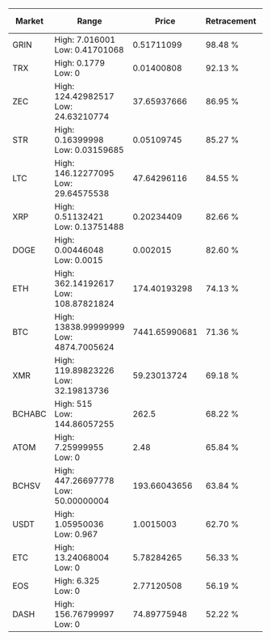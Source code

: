 | Market | Range | Price| Retracement | Doubles to 50% |
| --- | --- | --- | --- | --- |
| GRIN | High: 7.016001<br />Low: 0.41701068 | 0.51711099 | 98.48 % | 7.19 |
| TRX | High: 0.1779<br />Low: 0 | 0.01400808 | 92.13 % | 6.35 |
| ZEC | High: 124.42982517<br />Low: 24.63210774 | 37.65937666 | 86.95 % | 1.98 |
| STR | High: 0.16399998<br />Low: 0.03159685 | 0.05109745 | 85.27 % | 1.91 |
| LTC | High: 146.12277095<br />Low: 29.64575538 | 47.64296116 | 84.55 % | 1.84 |
| XRP | High: 0.51132421<br />Low: 0.13751488 | 0.20234409 | 82.66 % | 1.60 |
| DOGE | High: 0.00446048<br />Low: 0.0015 | 0.002015 | 82.60 % | 1.48 |
| ETH | High: 362.14192617<br />Low: 108.87821824 | 174.40193298 | 74.13 % | 1.35 |
| BTC | High: 13838.99999999<br />Low: 4874.7005624 | 7441.65990681 | 71.36 % | 1.26 |
| XMR | High: 119.89823226<br />Low: 32.19813736 | 59.23013724 | 69.18 % | 1.28 |
| BCHABC | High: 515<br />Low: 144.86057255 | 262.5 | 68.22 % | 1.26 |
| ATOM | High: 7.25999955<br />Low: 0 | 2.48 | 65.84 % | 1.46 |
| BCHSV | High: 447.26697778<br />Low: 50.00000004 | 193.66043656 | 63.84 % | 1.28 |
| USDT | High: 1.05950036<br />Low: 0.967 | 1.0015003 | 62.70 % | 1.01 |
| ETC | High: 13.24068004<br />Low: 0 | 5.78284265 | 56.33 % | 1.14 |
| EOS | High: 6.325<br />Low: 0 | 2.77120508 | 56.19 % | 1.14 |
| DASH | High: 156.76799997<br />Low: 0 | 74.89775948 | 52.22 % | 1.05 |
